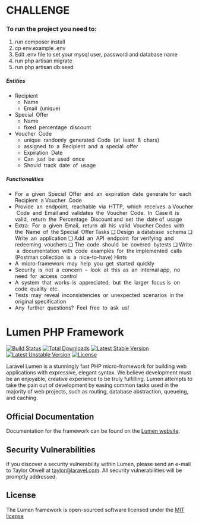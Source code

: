 # CHALLENGE #

### To run the project you need to: ###

1. run composer install
1. cp env.example .env
1. Edit .env file to set your mysql user, password and database name
1. run php artisan migrate
1. run php artisan db:seed


##### Entities #####

- Recipient
    - Name
    - Email ​ ​(unique)
- Special ​ ​Offer
    - Name
    - fixed ​ ​percentage ​ ​discount
- Voucher ​ ​Code
    - unique ​ ​randomly ​ ​generated ​ ​Code ​ ​(at ​ ​least ​ ​8 ​ ​chars)
    - assigned ​ ​to ​ ​a ​ ​Recipient ​ ​and ​ ​a ​ ​special ​ ​offer
    - Expiration ​ ​Date
    - Can ​ ​just ​ ​be ​ ​used ​ ​once
    - Should ​ ​track ​ ​date ​ ​of ​ ​usage

##### Functionalities #####

- For ​ ​a ​ ​given ​ ​Special ​ ​Offer ​ ​and ​ ​an ​ ​expiration ​ ​date ​ ​generate ​ ​for ​ ​each ​ ​Recipient ​ ​a
Voucher ​ ​Code
- Provide ​ ​an ​ ​endpoint, ​ ​reachable ​ ​via ​ ​HTTP, ​ ​which ​ ​receives ​ ​a ​ ​Voucher ​ ​Code ​ ​and ​ ​Email
and ​ ​validates ​ ​the ​ ​Voucher ​ ​Code. ​ ​In ​ ​Case ​ ​it ​ ​is ​ ​valid, ​ ​return ​ ​the ​ ​Percentage ​ ​Discount
and ​ ​set ​ ​the ​ ​date ​ ​of ​ ​usage
- Extra: ​ ​For ​ ​a ​ ​given ​ ​Email, ​ ​return ​ ​all ​ ​his ​ ​valid ​ ​Voucher ​ ​Codes ​ ​with ​ ​the ​ ​Name ​ ​of ​ ​the
Special ​ ​Offer
Tasks
❏ Design ​ ​a ​ ​database ​ ​schema
❏ Write ​ ​an ​ ​application
❏ Add ​ ​an ​ ​API ​ ​endpoint ​ ​for ​ ​verifying ​ ​and ​ ​redeeming ​ ​vouchers
❏ The ​ ​code ​ ​should ​ ​be ​ ​covered ​ ​by ​ ​tests
❏ Write ​ ​a ​ ​documentation ​ ​with ​ ​code ​ ​examples ​ ​for ​ ​the ​ ​implemented ​ ​calls ​ ​(Postman
collection ​ ​is ​ ​a ​ ​nice-to-have)
Hints
- A ​ ​micro-framework ​ ​may ​ ​help ​ ​you ​ ​get ​ ​started ​ ​quickly
- Security ​ ​is ​ ​not ​ ​a ​ ​concern ​ ​- ​ ​look ​ ​at ​ ​this ​ ​as ​ ​an ​ ​internal ​ ​app, ​ ​no ​ ​need ​ ​for ​ ​access ​ ​control
- A ​ ​system ​ ​that ​ ​works ​ ​is ​ ​appreciated, ​ ​but ​ ​the ​ ​larger ​ ​focus ​ ​is ​ ​on ​ ​code ​ ​quality ​ ​etc.
- Tests ​ ​may ​ ​reveal ​ ​inconsistencies ​ ​or ​ ​unexpected ​ ​scenarios ​ ​in ​ ​the ​ ​original
specification
- Any ​ ​further ​ ​questions? ​ ​Feel ​ ​free ​ ​to ​ ​ask ​ ​us!


# Lumen PHP Framework

[![Build Status](https://travis-ci.org/laravel/lumen-framework.svg)](https://travis-ci.org/laravel/lumen-framework)
[![Total Downloads](https://poser.pugx.org/laravel/lumen-framework/d/total.svg)](https://packagist.org/packages/laravel/lumen-framework)
[![Latest Stable Version](https://poser.pugx.org/laravel/lumen-framework/v/stable.svg)](https://packagist.org/packages/laravel/lumen-framework)
[![Latest Unstable Version](https://poser.pugx.org/laravel/lumen-framework/v/unstable.svg)](https://packagist.org/packages/laravel/lumen-framework)
[![License](https://poser.pugx.org/laravel/lumen-framework/license.svg)](https://packagist.org/packages/laravel/lumen-framework)

Laravel Lumen is a stunningly fast PHP micro-framework for building web applications with expressive, elegant syntax. We believe development must be an enjoyable, creative experience to be truly fulfilling. Lumen attempts to take the pain out of development by easing common tasks used in the majority of web projects, such as routing, database abstraction, queueing, and caching.

## Official Documentation

Documentation for the framework can be found on the [Lumen website](http://lumen.laravel.com/docs).

## Security Vulnerabilities

If you discover a security vulnerability within Lumen, please send an e-mail to Taylor Otwell at taylor@laravel.com. All security vulnerabilities will be promptly addressed.

## License

The Lumen framework is open-sourced software licensed under the [MIT license](http://opensource.org/licenses/MIT)
